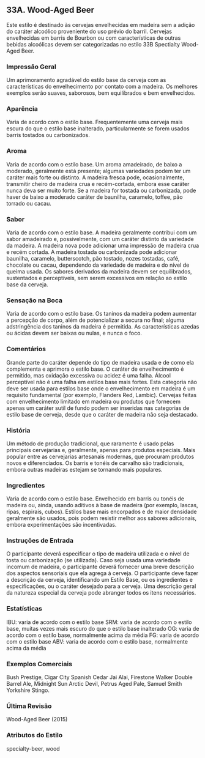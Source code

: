 ## 33A. Wood-Aged Beer

Este estilo é destinado às cervejas envelhecidas em madeira sem a adição do caráter alcoólico proveniente do uso prévio do barril. Cervejas envelhecidas em barris de Bourbon ou com características de outras bebidas alcoólicas devem ser categorizadas no estilo 33B Spectialty Wood-Aged Beer.

### Impressão Geral

Um aprimoramento agradável do estilo base da cerveja com as características do envelhecimento por contato com a madeira. Os melhores exemplos serão suaves, saborosos, bem equilibrados e bem envelhecidos.

### Aparência

Varia de acordo com o estilo base. Frequentemente uma cerveja mais escura do que o estilo base inalterado, particularmente se forem usados barris tostados ou carbonizados.

### Aroma

Varia de acordo com o estilo base. Um aroma amadeirado, de baixo a moderado, geralmente está presente; algumas variedades podem ter um caráter mais forte ou distinto. A madeira fresca pode, ocasionalmente, transmitir cheiro de madeira crua e recém-cortada, embora esse caráter nunca deva ser muito forte. Se a madeira for tostada ou carbonizada, pode haver de baixo a moderado caráter de baunilha, caramelo, toffee, pão torrado ou cacau.

### Sabor

Varia de acordo com o estilo base. A madeira geralmente contribui com um sabor amadeirado e, possivelmente, com um caráter distinto da variedade da madeira. A madeira nova pode adicionar uma impressão de madeira crua e recém cortada. A madeira tostada ou carbonizada pode adicionar baunilha, caramelo, butterscotch, pão tostado, nozes tostadas, café, chocolate ou cacau, dependendo da variedade de madeira e do nível de queima usada. Os sabores derivados da madeira devem ser equilibrados, sustentados e perceptíveis, sem serem excessivos em relação ao estilo base da cerveja.

### Sensação na Boca

Varia de acordo com o estilo base. Os taninos da madeira podem aumentar a percepção de corpo, além de potencializar a secura no final; alguma adstringência dos taninos da madeira é permitida. As características azedas ou ácidas devem ser baixas ou nulas, e nunca o foco.

### Comentários

Grande parte do caráter depende do tipo de madeira usada e de como ela complementa e aprimora o estilo base. O caráter de envelhecimento é permitido, mas oxidação excessiva ou acidez é uma falha. Álcool perceptível não é uma falha em estilos base mais fortes. Esta categoria não deve ser usada para estilos base onde o envelhecimento em madeira é um requisito fundamental (por exemplo, Flanders Red, Lambic). Cervejas feitas com envelhecimento limitado em madeira ou produtos que fornecem apenas um caráter sutil de fundo podem ser inseridas nas categorias de estilo base de cerveja, desde que o caráter de madeira não seja destacado.

### História

Um método de produção tradicional, que raramente é usado pelas principais cervejarias e, geralmente, apenas para produtos especiais. Mais popular entre as cervejarias artesanais modernas, que procuram produtos novos e diferenciados. Os barris e tonéis de carvalho são tradicionais, embora outras madeiras estejam se tornando mais populares.

### Ingredientes

Varia de acordo com o estilo base. Envelhecido em barris ou tonéis de madeira ou, ainda, usando aditivos à base de madeira (por exemplo, lascas, ripas, espirais, cubos). Estilos base mais encorpados e de maior densidade geralmente são usados, pois podem resistir melhor aos sabores adicionais, embora experimentações são incentivadas.

### Instruções de Entrada

O participante deverá especificar o tipo de madeira utilizada e o nível de tosta ou carbonização (se utilizada). Caso seja usada uma variedade incomum de madeira, o participante deverá fornecer uma breve descrição dos aspectos sensoriais que ela agrega à cerveja. O participante deve fazer a descrição da cerveja, identificando um Estilo Base, ou os ingredientes e especificações, ou o caráter desejado para a cerveja. Uma descrição geral da natureza especial da cerveja pode abranger todos os itens necessários.

### Estatísticas

IBU: varia de acordo com o estilo base 
SRM: varia de acordo com o estilo base, muitas vezes mais escuro do que o estilo base inalterado 
OG: varia de acordo com o estilo base, normalmente acima da média
FG: varia de acordo com o estilo base 
ABV: varia de acordo com o estilo base, normalmente acima da média

### Exemplos Comerciais

Bush Prestige, Cigar City Spanish Cedar Jai Alai, Firestone Walker Double Barrel Ale, Midnight Sun Arctic Devil, Petrus Aged Pale, Samuel Smith Yorkshire Stingo.

### Última Revisão

Wood-Aged Beer (2015)

### Atributos do Estilo

specialty-beer, wood

